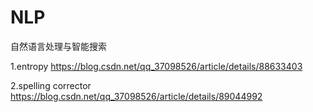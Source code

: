 # NLP
自然语言处理与智能搜索

1.entropy
https://blog.csdn.net/qq_37098526/article/details/88633403

2.spelling corrector
https://blog.csdn.net/qq_37098526/article/details/89044992

